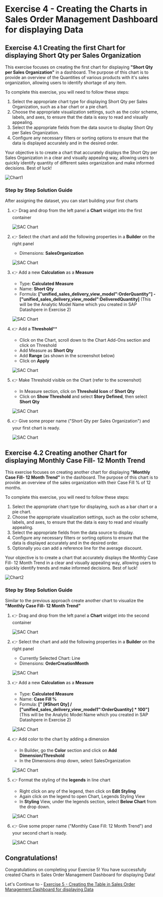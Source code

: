 # Exercise 4 - Creating the Charts in Sales Order Management Dashboard for displaying Data

## Exercise 4.1 Creating the first Chart for displaying **Short Qty per Sales Organization**

This exercise focuses on creating the first chart for displaying **"Short Qty per Sales Organization"** in a dashboard. The purpose of this chart is to provide an overview of the Quantities of various products with it's sales organization, allowing users to identify shortage of any item.

To complete this exercise, you will need to follow these steps:

1. Select the appropriate chart type for displaying Short Qty per Sales Organization, such as a bar chart or a pie chart.
2. Choose the appropriate visualization settings, such as the color scheme, labels, and axes, to ensure that the data is easy to read and visually appealing.
3. Select the appropriate fields from the data source to display Short Qty per Sales Organization.
4. Configure any necessary filters or sorting options to ensure that the data is displayed accurately and in the desired order.

Your objective is to create a chart that accurately displays the Short Qty per Sales Organization in a clear and visually appealing way, allowing users to quickly identify quantity of different sales organization and make informed decisions. Best of luck!

 ![Chart1](images/sacchart1.png)

### Step by Step Solution Guide

After assigning the dataset, you can start building your first charts

1. 👉 Drag and drop from the left panel a **Chart** widget into the first container

   ![SAC Chart](images/sacchart1drag.png)

2. 👉 Select the chart and add the following properties in a **Builder** on the right panel 
    - Dimensions: **SalesOrganization**

   ![SAC Chart](images/chart1properties.png)

3. 👉 Add a new **Calculation** as a **Measure**
    - Type: **Calculated Measure**
    - Name: **Short Qty**
    - Formula: **["unified_sales_delivery_view_model":OrderQuantity"] - ["unified_sales_delivery_view_model":DeliveredQuantity]** (This will be the Analytic Model Name which you created in SAP Datashpere in Exercise 2)

   ![SAC Chart](images/chartcalculatedc.png)

4. 👉 Add a **Threshold****
    - Click on the Chart, scroll down to the Chart Add-Ons section and click on Threshold
    - Add Measure as **Short Qty**
    - Add **Range** (as shown in the screenshot below)
    - Click on **Apply**

   ![SAC Chart](images/threshold.png)

5. 👉 Make Threshold visible on the Chart (refer to the screenshot)
    - In Measure section, click on **Threshold Icon** of **Short Qty** 
    - Click on **Show Threshold** and select **Story Defined**, then select **Short Qty**

   ![SAC Chart](images/showthreshold.png)

6. 👉 Give some proper name ("Short Qty per Sales Organization") and your first chart is ready.

   ![SAC Chart](images/sacchart1.png)


## Exercise 4.2 Creating another Chart for displaying **Monthly Case Fill- 12 Month Trend**

This exercise focuses on creating another chart for displaying **"Monthly Case Fill- 12 Month Trend"** in the dashboard. The purpose of this chart is to provide an overview of the sales organization with their Case Fill % of 12 months.

To complete this exercise, you will need to follow these steps:

1. Select the appropriate chart type for displaying, such as a bar chart or a pie chart.
2. Choose the appropriate visualization settings, such as the color scheme, labels, and axes, to ensure that the data is easy to read and visually appealing.
3. Select the appropriate fields from the data source to display.
4. Configure any necessary filters or sorting options to ensure that the data is displayed accurately and in the desired order.
5. Optionally you can add a reference line for the average discount.

Your objective is to create a chart that accurately displays the Monthly Case Fill- 12 Month Trend in a clear and visually appealing way, allowing users to quickly identify trends and make informed decisions. Best of luck!
 
 ![Chart2](images/sacchart2.png)

### Step by Step Solution Guide

Similar to the previous approach create another chart to visualize the **"Monthly Case Fill- 12 Month Trend"**

1. 👉 Drag and drop from the left panel a **Chart** widget into the second container

   ![SAC Chart](images/sacchart2drag.png)

2. 👉 Select the chart and add the following properties in a **Builder** on the right panel 
    - Currently Selected Chart: Line
    - Dimensions: **OrderCreationMonth**

   ![SAC Chart](images/chartproperties.png)

3. 👉 Add a new **Calculation** as a **Measure**
    - Type: **Calculated Measure**
    - Name: **Case Fill %**
    - Formula: **[" [#Short Qty] / ["unified_sales_delivery_view_model1":OrderQuantity] \* 100"]** (This will be the Analytic Model Name which you created in SAP Datashpere in Exercise 2)

   ![SAC Chart](images/chart2calculatedc.png)

4. 👉 Add color to the chart by adding a dimension
    - In Builder, go the **Color** section and click on **Add Dimension/Threshold**
    - In the Dimensions drop down, select SalesOrganization

   ![SAC Chart](images/colordimension.png)

5. 👉 Format the styling of the **legends** in line chart
    - Right click on any of the legend, then click on **Edit Styling**
    - Again click on the legend to open Chart, Legends Styling View
    - In **Styling** View, under the legends section, select **Below Chart** from the drop down.

   ![SAC Chart](images/legendposition.png)

7. 👉 Give some proper name ("Monthly Case Fill: 12 Month Trend") and your second chart is ready.

   ![SAC Chart](images/sacchart2.png)

## Congratulations!

Congratulations on completing your Exercise 5! You have successfully created Charts in Sales Order Management Dashboard for displaying Data!

Let's Continue to - [Exercise 5 - Creating the Table in Sales Order Management Dashboard for displaying Data](../ex5/README.md)
